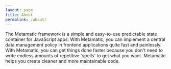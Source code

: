 ```yaml
---
layout: page
title: About
permalink: /about/
---
```


The Metamatic framework is a simple and easy-to-use predictable state container for JavaScript apps. 
With Metamatic, you can implement a central data management policy in frontend applications quite fast and painlessly. 
With Metamatic, you can get things done faster because you don't need to write endless amounts of repetitive 'spells' to get what you want. 
Metamatic helps you create cleaner and more maintainable code.

